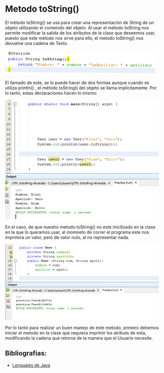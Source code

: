 # Metodo toString()

El método toString() se usa para crear una representación de String de un objeto utilizando el contenido del objeto.
Al usar el método toString nos permite modificar la salida de los atributos de la clase que deseemos usar, puesto que este método nos sirve para ello, el metodo toString() nos devuelve una cadena de Texto.

![Imagen](https://github.com/ProgOrientadaObjetos-P-AA2020/tarea-autonomo-clase04-1bimestre-eaalvarado8/blob/master/Imagen1.png)

El llamado de este, se lo puede hacer de dos formas aunque cuando se utiliza println() , el método toString() del objeto se llama implícitamente. Por lo tanto, estas declaraciones hacen lo mismo: 

![Imagen](https://github.com/ProgOrientadaObjetos-P-AA2020/tarea-autonomo-clase04-1bimestre-eaalvarado8/blob/master/Imagen2.png)

En el caso, de que nuestro metodo toString() no este inicilizado en la clase en la que lo queramos usar, al momneto de correr el programa este nos imprimira un valor, pero de valor nulo, al no representar nada.

![Imagen](https://github.com/ProgOrientadaObjetos-P-AA2020/tarea-autonomo-clase04-1bimestre-eaalvarado8/blob/master/Imagen3.png)

Por lo tanto para realizar un buen manejo de este metodo, primero debemos iniciar el metodo en la clase que requiera imprimir los atributs de esta, modificando la cadena que retorna de la manera que el Usuario necesite.

## Bibliografias:

* [Lenguajes de Java][Java]

[Java]: https://riptutorial.com/es/java/example/568/metodo-tostring---/
